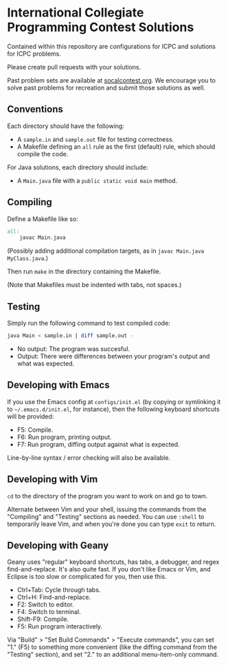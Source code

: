 # International Collegiate Programming Contest Solutions

Contained within this repository are configurations for ICPC and solutions for ICPC problems.

Please create pull requests with your solutions.

Past problem sets are available at
[socalcontest.org](http://socalcontest.org/). We encourage you to solve past
problems for recreation and submit those solutions as well.


## Conventions

Each directory should have the following:

- A `sample.in` and `sample.out` file for testing correctness.
- A Makefile defining an `all` rule as the first (default) rule, which should
  compile the code.

For Java solutions, each directory should include:

- A `Main.java` file with a `public static void main` method.


## Compiling

Define a Makefile like so:

```makefile
all:
	javac Main.java
```

(Possibly adding additional compilation targets, as in `javac Main.java MyClass.java`.)

Then run `make` in the directory containing the Makefile.

(Note that Makefiles must be indented with tabs, not spaces.)


## Testing

Simply run the following command to test compiled code:

```bash
java Main < sample.in | diff sample.out -
```

- No output: The program was succesful.
- Output: There were differences between your program's output and what was expected.


## Developing with Emacs

If you use the Emacs config at `configs/init.el` (by copying or symlinking it to
`~/.emacs.d/init.el`, for instance), then the following keyboard shortcuts will be provided:

- F5: Compile.
- F6: Run program, printing output.
- F7: Run program, diffing output against what is expected.

Line-by-line syntax / error checking will also be available.


## Developing with Vim

`cd` to the directory of the program you want to work on and go to town.

Alternate between Vim and your shell, issuing the commands from the "Compiling"
and "Testing" sections as needed. You can use `:shell` to temporarily leave Vim,
and when you're done you can type `exit` to return.


## Developing with Geany

Geany uses "regular" keyboard shortcuts, has tabs, a debugger, and regex
find-and-replace. It's also quite fast. If you don't like Emacs or Vim, and
Eclipse is too slow or complicated for you, then use this.

- Ctrl+Tab: Cycle through tabs.
- Ctrl+H: Find-and-replace.
- F2: Switch to editor.
- F4: Switch to terminal.
- Shift-F9: Compile.
- F5: Run program interactively.

Via "Build" > "Set Build Commands" > "Execute commands", you can set "1." (F5)
to something more convenient (like the diffing command from the "Testing"
section), and set "2." to an additional menu-item-only command.
